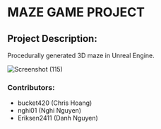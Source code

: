 # **MAZE GAME PROJECT**

## Project Description:
Procedurally generated 3D maze in Unreal Engine.

![Screenshot (115)](https://user-images.githubusercontent.com/70782465/217664677-ae036620-ad85-49f8-957b-5bd528b032a1.png)

### Contributors:
- bucket420 (Chris Hoang)
- nghi01 (Nghi Nguyen)
- Eriksen2411 (Danh Nguyen)
